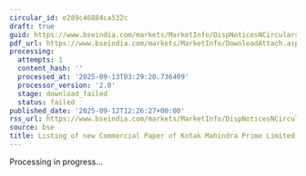 ```yaml
---
circular_id: e289c46884ca532c
draft: true
guid: https://www.bseindia.com/markets/MarketInfo/DispNoticesNCirculars.aspx?Noticeid={77158596-3A2F-42CB-9945-33D13F5720EE}&noticeno=20250912-84&dt=09/12/2025&icount=84&totcount=103&flag=0
pdf_url: https://www.bseindia.com/markets/MarketInfo/DownloadAttach.aspx?id=20250912-84&attachedId=
processing:
  attempts: 1
  content_hash: ''
  processed_at: '2025-09-13T03:29:20.736409'
  processor_version: '2.0'
  stage: download_failed
  status: failed
published_date: '2025-09-12T12:26:27+00:00'
rss_url: https://www.bseindia.com/markets/MarketInfo/DispNoticesNCirculars.aspx?Noticeid={77158596-3A2F-42CB-9945-33D13F5720EE}&noticeno=20250912-84&dt=09/12/2025&icount=84&totcount=103&flag=0
source: bse
title: Listing of new Commercial Paper of Kotak Mahindra Prime Limited
---
```


Processing in progress...